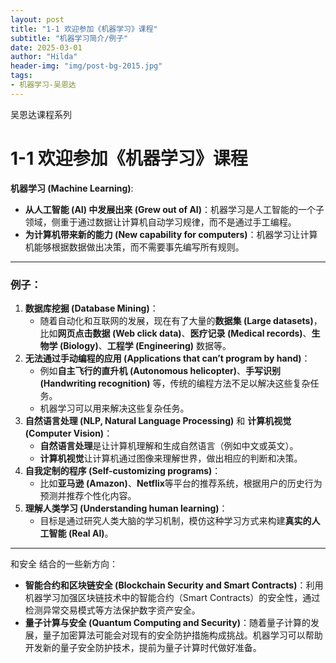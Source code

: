 ```yaml
---
layout: post
title: "1-1 欢迎参加《机器学习》课程"
subtitle: "机器学习简介/例子"
date: 2025-03-01
author: "Hilda"
header-img: "img/post-bg-2015.jpg"
tags:
- 机器学习-吴恩达
---
```



<script type="text/javascript"
        src="https://cdnjs.cloudflare.com/ajax/libs/mathjax/2.7.5/MathJax.js?config=TeX-AMS-MML_SVG">
</script>

吴恩达课程系列

# 1-1 欢迎参加《机器学习》课程

**机器学习 (Machine Learning)**:

- **从人工智能 (AI) 中发展出来 (Grew out of AI)**：机器学习是人工智能的一个子领域，侧重于通过数据让计算机自动学习规律，而不是通过手工编程。
- **为计算机带来新的能力 (New capability for computers)**：机器学习让计算机能够根据数据做出决策，而不需要事先编写所有规则。

---



### 例子：

1. **数据库挖掘 (Database Mining)**：
    - 随着自动化和互联网的发展，现在有了大量的**数据集 (Large datasets)**，比如**网页点击数据 (Web click data)**、**医疗记录 (Medical records)**、**生物学 (Biology)**、**工程学 (Engineering)** 数据等。
2. **无法通过手动编程的应用 (Applications that can’t program by hand)**：
    - 例如**自主飞行的直升机 (Autonomous helicopter)**、**手写识别 (Handwriting recognition)** 等，传统的编程方法不足以解决这些复杂任务。
    - 机器学习可以用来解决这些复杂任务。
3. **自然语言处理 (NLP, Natural Language Processing)** 和 **计算机视觉 (Computer Vision)**：
    - **自然语言处理**是让计算机理解和生成自然语言（例如中文或英文）。
    - **计算机视觉**让计算机通过图像来理解世界，做出相应的判断和决策。
4. **自我定制的程序 (Self-customizing programs)**：
    - 比如**亚马逊 (Amazon)**、**Netflix**等平台的推荐系统，根据用户的历史行为预测并推荐个性化内容。
5. **理解人类学习 (Understanding human learning)**：
    - 目标是通过研究人类大脑的学习机制，模仿这种学习方式来构建**真实的人工智能 (Real AI)**。

----

和安全 结合的一些新方向：

- **智能合约和区块链安全 (Blockchain Security and Smart Contracts)**：利用机器学习加强区块链技术中的智能合约（Smart Contracts）的安全性，通过检测异常交易模式等方法保护数字资产安全。
- **量子计算与安全 (Quantum Computing and Security)**：随着量子计算的发展，量子加密算法可能会对现有的安全防护措施构成挑战。机器学习可以帮助开发新的量子安全防护技术，提前为量子计算时代做好准备。